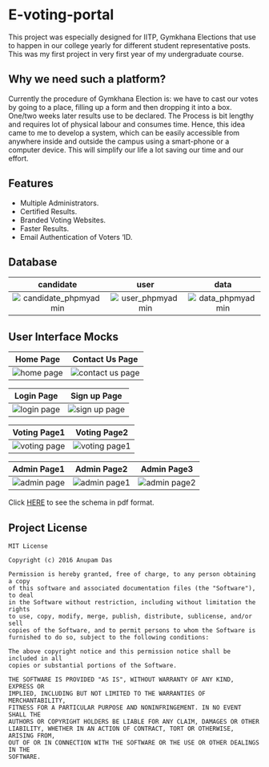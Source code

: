 # E-voting-portal
This project was especially designed for IITP, Gymkhana Elections that use to happen in our college yearly for different student representative
posts. This was my first project in very first year of my undergraduate course.

## Why we need such a platform?
Currently the procedure of Gymkhana Election is: we have to cast our votes by going to a place, filling up a form
and then dropping it into a box. One/two weeks later results use to be declared. The Process is bit lengthy and
requires lot of physical labour and consumes time.
Hence, this idea came to me to develop a system, which can be easily accessible from anywhere inside and
outside the campus using a smart-phone or a computer device.
This will simplify our life a lot saving our time and our effort.

## Features 
- Multiple Administrators.
- Certified Results.
- Branded Voting Websites.
- Faster Results.
- Email Authentication of Voters ‘ID.

## Database
candidate | user | data
:-:|:-:|:-:
![candidate_phpmyadmin](https://cloud.githubusercontent.com/assets/13851773/21573035/2f132698-cf06-11e6-89a6-25c462fb7a0a.jpg) |  ![user_phpmyadmin](https://cloud.githubusercontent.com/assets/13851773/21573033/2f11f994-cf06-11e6-9db1-6745ee423360.jpg) | ![data_phpmyadmin](https://cloud.githubusercontent.com/assets/13851773/21573034/2f1299da-cf06-11e6-8945-9d096ca409da.jpg) 

## User Interface Mocks

Home Page | Contact Us Page
:-:|:-:
![home page](https://cloud.githubusercontent.com/assets/13851773/21572951/485b950a-cf05-11e6-93a7-5e79851a8a11.jpg) | ![contact us page](https://cloud.githubusercontent.com/assets/13851773/21572953/4a494182-cf05-11e6-84ea-75c8900726ee.jpg)

Login Page | Sign up Page
:-:|:-:
![login page](https://cloud.githubusercontent.com/assets/13851773/21572989/9d6a8ae2-cf05-11e6-990d-629d1d5a0043.jpg) | ![sign up page](https://cloud.githubusercontent.com/assets/13851773/21573128/f8f71bea-cf06-11e6-845c-ffbaf92a33fe.jpg)

Voting Page1 | Voting Page2
:-:|:-:
![voting page](https://cloud.githubusercontent.com/assets/13851773/21573038/2f9011ee-cf06-11e6-9022-ebe9ecf15011.png) | ![voting page1](https://cloud.githubusercontent.com/assets/13851773/21573039/2f9564d2-cf06-11e6-82f2-5abb0697245e.png)

Admin Page1 | Admin Page2 | Admin Page3
:-:|:-:|:-:
![admin page](https://cloud.githubusercontent.com/assets/13851773/21573032/2f119b98-cf06-11e6-9198-170ad6aba668.png) | ![admin page1](https://cloud.githubusercontent.com/assets/13851773/21573036/2f13528a-cf06-11e6-814c-c7c1689945e3.png) | ![admin page2](https://cloud.githubusercontent.com/assets/13851773/21573037/2f13e18c-cf06-11e6-8429-c78a97a3ba41.png)

Click [HERE](https://goo.gl/UuYX7s) to see the schema in pdf format. 

## Project License
```
MIT License

Copyright (c) 2016 Anupam Das

Permission is hereby granted, free of charge, to any person obtaining a copy
of this software and associated documentation files (the "Software"), to deal
in the Software without restriction, including without limitation the rights
to use, copy, modify, merge, publish, distribute, sublicense, and/or sell
copies of the Software, and to permit persons to whom the Software is
furnished to do so, subject to the following conditions:

The above copyright notice and this permission notice shall be included in all
copies or substantial portions of the Software.

THE SOFTWARE IS PROVIDED "AS IS", WITHOUT WARRANTY OF ANY KIND, EXPRESS OR
IMPLIED, INCLUDING BUT NOT LIMITED TO THE WARRANTIES OF MERCHANTABILITY,
FITNESS FOR A PARTICULAR PURPOSE AND NONINFRINGEMENT. IN NO EVENT SHALL THE
AUTHORS OR COPYRIGHT HOLDERS BE LIABLE FOR ANY CLAIM, DAMAGES OR OTHER
LIABILITY, WHETHER IN AN ACTION OF CONTRACT, TORT OR OTHERWISE, ARISING FROM,
OUT OF OR IN CONNECTION WITH THE SOFTWARE OR THE USE OR OTHER DEALINGS IN THE
SOFTWARE.
```

